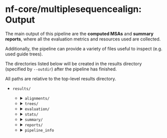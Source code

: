 # nf-core/multiplesequencealign: Output

The main output of this pipeline are the **computed MSAs** and **summary reports**, where all the evaluation metrics and resources used are collected.

Additionally, the pipeline can provide a variety of files useful to inspect (e.g. used guide trees).

The directories listed below will be created in the results directory (specified by `--outdir`) after the pipeline has finished.

All paths are relative to the top-level results directory.

- `results/`

  - <details markdown="1">
    <summary><code>alignments/</code></summary>
      <b>MSA computed.</b>

    Each subdirectory is named after the sample id. It contains all the computed alignments for the given sample. The filename is built with the informations of the input file used and the tool(s).

    - <code>{SampleID}/{SampleID}_{Tree}\_args-{Tree_args}_{MSA}\_args-{MSA_args}.aln</code>.

    </details>

  - <details markdown="1">
    <summary><code>trees/</code></summary>

    <b>Rendered guide trees </b>

    If you have explicitly enabled the computation of guide trees via the toolsheet to be used by the MSA tool, these guide trees will be generated and stored in the trees directory.

    Each subdirectory is named after the sample id and contains all the computed trees for the given sample. The filename is built with the information from the input file used and the tool(s).

    - <code>{SampleID}/{SampleID}\_{Tree}\_args-{Tree_args}.dnd</code>.

    </details>

  - <details markdown="1">
    <summary><code>evaluation/</code></summary>

    <b>Computed evaluation statistics.</b>

    - <code>complete_summary_eval.csv</code>: csv file containing the summary of all evaluation metrics for each input file.
    - <code>consensus/</code>: directory containing the files with the informations about the consensus alignment. If `--build_consensus` is specified.
    - <code>tcoffee_irmsd/</code>: directory containing the files with the complete iRMSD files. If `--calc_irmsd` is specified.
    - <code>tcoffee_tcs/</code>: directory containing the files with the complete TCS files. If `--calc_tcs` is specified.

    </details>

  - <details markdown="1">
    <summary><code>stats/</code></summary>
    <b> Computed statistics about the input files </b>

    (e.g length of the sequences, number of the sequences, etc.).

    - <code>stats/</code>

      - <code>complete_summary_stats.csv</code>: csv file containing the summary for all the statistics computed on the input file.
      - <code>sequences/</code>
        - <code>seqstats/\*\_seqstats.csv</code>: file containing the sequence input length for each sequence in the family defined by the file name. If <code>--calc_seq_stats</code> is specified.
        - <code>perc_sim/\*.txt</code>: file containing the pairwise sequence similarity for all input sequences. If <code>--calc_sim</code> is specified.
      - <code>structures/</code>
        - <code>plddt/\*\_full_plddt.csv</code>: file containing the plddt of the structures for each sequence in the input file. If <code>--extract_plddt</code> is specified.
      </details>

    - <details markdown="1">
        <summary><code>summary/</code></summary>
          <b> CSV file with the summary of all statistics, evaluation metrics and resources used by each combination of tools </b>

      - <code>complete_summary_stats_with_trace.csv</code>: csv file containing the content of complete_summary_stats merged with the information of the trace file. This will not contain the resources usage running with <code>-resume</code>.
      </details>

    - <details markdown="1">
      <summary><code>reports/</code></summary>
      <b>QC and visualization reports.</b>

      - <details markdown="2">
          <summary><code>multiqc</code></summary>

        <b> MultiQC summary </b>

        <a href="http://multiqc.info">MultiQC</a> is a visualization tool that generates a single HTML report summarising all samples in your project. Most of the pipeline QC results are visualised in the report and further statistics are available in the report data directory.

        Results generated by MultiQC collate pipeline QC from supported tools e.g. FastQC. The pipeline has special steps which also allow the software versions to be reported in the MultiQC output for future traceability. For more information about how to use MultiQC reports, see <a href="http://multiqc.info">multiqc.info</a>.

        - <code>reports/multiqc/</code> - <code>multiqc_report.html</code>: a standalone HTML file that can be viewed in your web browser. - <code>multiqc_data/</code>: directory containing parsed statistics from the different tools used in the pipeline. - <code>multiqc_plots/</code>: directory containing static images from the report in various formats.
        </details>

      - <details markdown="2">
          <summary><code>visualisation</code></summary>
            <b>Foldmason</b> report for the visualization of the alignment and the protein structures.
            Only available if structures were provided as input.

        - <code>reports/visualization/</code>
        - <code>{SampleID}_{Tree}\_args-{Tree_args}_{MSA}\_args-{MSA_args}.html</code>: foldmason HTML report.
        </details>

      - <details markdown="1">
          <summary> <code>shiny_app/</code></summary>

        <b> A Shiny app is created to explore interactively your results </b>.

        A shiny app is prepared to visualize the summary statistics and evaluation of the produced alignments (skip with <code>--skip_shiny</code>).

        To run the Shiny app use the following commands from the results directory:

        <code>cd shiny_app</code>

        <code>./run.sh</code>

        Be aware that you have to have <a href="https://shiny.posit.co/py/">shiny</a> installed to access this feature.

        - <code>run.sh</code>: executable to start the shiny app.
        - <code>_.py_</code>: shiny app files.
        - <code>\*.csv</code>: csv file used by shiny app.
        </details>
        </details>

      - <details markdown="1">
          <summary><code>pipeline_info</code></summary>
          <b>Extra information about the pipeline execution.</b>

        - Reports generated by Nextflow: <code>execution_report.html</code>, <code>execution_timeline.html</code>, <code>execution_trace.txt</code> and <code>pipeline_dag.dot</code>, <code>pipeline_dag.svg</code>.
        - Reports generated by the pipeline: <code>pipeline_report.html</code>, <code>pipeline_report.txt</code> and <code>software_versions.yml</code>. The <code>pipeline_report\*</code> files will only be present if the <code>--email</code>, <code>--email_on_fail</code> parameter's are used when running the pipeline.
        - Reformatted samplesheet files used as input to the pipeline: <code>samplesheet.valid.csv</code>.
        - Parameters used by the pipeline run: <code>params.json</code>.
        <a href="https://www.nextflow.io/docs/latest/tracing.html">Nextflow</a> provides excellent functionality for generating various reports relevant to the running and execution of the pipeline. This will allow you to troubleshoot errors with the running of the pipeline, and also provide you with other information such as launch commands, run times and resource usage.
        </details>

  </details>
